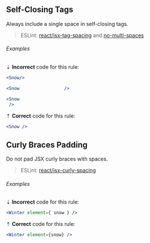 ## Self-Closing Tags

Always include a single space in self-closing tags.

> ESLint: [react/jsx-tag-spacing][eslint-react/jsx-tag-spacing] and [no-multi-spaces][eslint/no-multi-spaces]

###### Examples

⇣ **Incorrect** code for this rule:

```jsx
<Snow/>
```

```jsx
<Snow                 />
```

```jsx
<Snow
 />
```

⇡ **Correct** code for this rule:

```jsx
<Snow />
```

## Curly Braces Padding

Do not pad JSX curly braces with spaces.

> ESLint: [react/jsx-curly-spacing][eslint-react/jsx-curly-spacing]

###### Examples

⇣ **Incorrect** code for this rule:

```jsx
<Winter element={ snow } />
```

⇡ **Correct** code for this rule:

```jsx
<Winter element={snow} />
```

[rules-base-whitespace-maxlen]: ../whitespace.md#maximum-line-length

[eslint/no-multi-spaces]: https://eslint.org/docs/rules/no-multi-spaces
[eslint-react/jsx-curly-spacing]: https://github.com/yannickcr/eslint-plugin-react/blob/master/docs/rules/jsx-curly-spacing.md
[eslint-react/jsx-tag-spacing]: https://github.com/yannickcr/eslint-plugin-react/blob/master/docs/rules/jsx-tag-spacing.md
